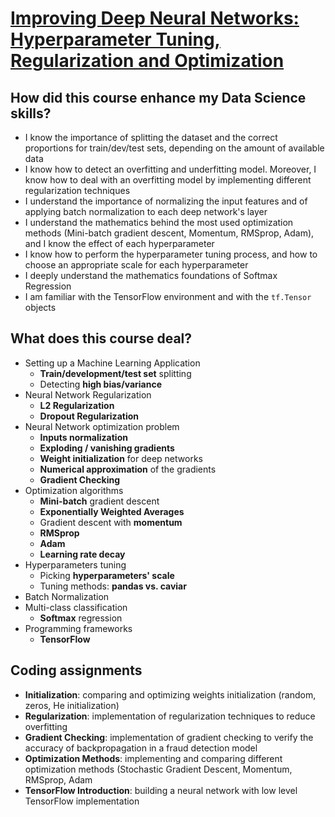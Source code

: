 # [Improving Deep Neural Networks: Hyperparameter Tuning, Regularization and Optimization](https://www.coursera.org/learn/deep-neural-network/home/welcome)
## How did this course enhance my Data Science skills?
- I know the importance of splitting the dataset and the correct proportions for train/dev/test sets, depending on the amount of available data
- I know how to detect an overfitting and underfitting model. Moreover, I know how to deal with an overfitting model by implementing different regularization techniques
- I understand the importance of normalizing the input features and of applying batch normalization to each deep network's layer
- I understand the mathematics behind the most used optimization methods (Mini-batch gradient descent, Momentum, RMSprop, Adam), and I know the effect of each hyperparameter
- I know how to perform the hyperparameter tuning process, and how to choose an appropriate scale for each hyperparameter
- I deeply understand the mathematics foundations of Softmax Regression
- I am familiar with the TensorFlow environment and with the `tf.Tensor` objects

## What does this course deal?
- Setting up a Machine Learning Application
	- **Train/development/test set** splitting
	- Detecting **high bias/variance**
- Neural Network Regularization
	- **L2 Regularization**
	- **Dropout Regularization**
- Neural Network optimization problem
	- **Inputs normalization**
	- **Exploding / vanishing gradients**
	- **Weight initialization** for deep networks
	- **Numerical approximation** of the gradients
	- **Gradient Checking**
- Optimization algorithms
	- **Mini-batch** gradient descent
	- **Exponentially Weighted Averages**
	- Gradient descent with **momentum**
	- **RMSprop**
	- **Adam**
	- **Learning rate decay**
- Hyperparameters tuning
	- Picking **hyperparameters' scale**
	- Tuning methods: **pandas vs. caviar**
- Batch Normalization
- Multi-class classification
	- **Softmax** regression
- Programming frameworks
	- **TensorFlow**

## Coding assignments
- **Initialization**: comparing and optimizing weights initialization (random, zeros, He initialization)
- **Regularization**: implementation of regularization techniques to reduce overfitting
- **Gradient Checking**: implementation of gradient checking to verify the accuracy of backpropagation in a fraud detection model
- **Optimization Methods**: implementing and comparing different optimization methods (Stochastic Gradient Descent, Momentum, RMSprop, Adam
- **TensorFlow Introduction**: building a neural network with low level TensorFlow implementation

